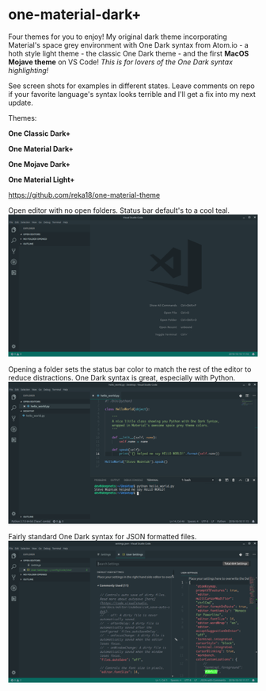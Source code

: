 # one-material-dark+

Four themes for you to enjoy! My original dark theme incorporating Material's space grey environment with One Dark syntax from Atom.io - a hoth style light theme - the classic One Dark theme - and the first **MacOS Mojave theme** on VS Code! *This is for lovers of the One Dark syntax highlighting!*

See screen shots for examples in different states. Leave comments on repo if your favorite language's syntax looks terrible and I'll get a fix into my next update.

Themes:

**One Classic Dark+**

**One Material Dark+**

**One Mojave Dark+**

**One Material Light+**

https://github.com/reka18/one-material-theme

Open editor with no open folders. Status bar default's to a cool teal.
![alt text](assets/screen1.png)

Opening a folder sets the status bar color to match the rest of the editor to reduce distractions. One Dark syntax is great, especially with Python.
![alt text](assets/screen2.png)

Fairly standard One Dark syntax for JSON formatted files.
![alt text](assets/screen3.png)
